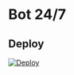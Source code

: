 # Bot 24/7
## Deploy
[![Deploy](https://www.herokucdn.com/deploy/button.svg)](https://heroku.com/deploy?template=https://github.com/LiZarD093/Nk-Tesla/)
